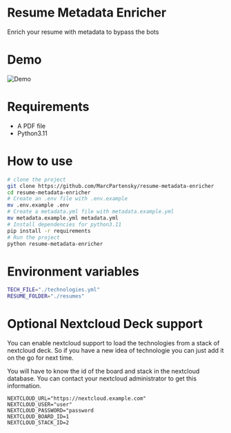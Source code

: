 # Resume Metadata Enricher
Enrich your resume with metadata to bypass the bots

# Demo
![Demo](https://i.imgur.com/QIkz5fb.png)

# Requirements
- A PDF file
- Python3.11

# How to use
```sh
# clone the project
git clone https://github.com/MarcPartensky/resume-metadata-enricher
cd resume-metadata-enricher
# Create an .env file with .env.example
mv .env.example .env
# Create a metadata.yml file with metadata.example.yml
mv metadata.example.yml metadata.yml
# Install dependencies for python3.11
pip install -r requirements
# Run the project
python resume-metadata-enricher
```

# Environment variables
```bash
TECH_FILE="./technologies.yml"
RESUME_FOLDER="./resumes"
```

# Optional Nextcloud Deck support
You can enable nextcloud support to load the technologies from a stack of nextcloud deck.
So if you have a new idea of technologie you can just add it on the go for next time.

You will have to know the id of the board and stack in the nextcloud database.
You can contact your nextcloud administrator to get this information.
```
NEXTCLOUD_URL="https://nextcloud.example.com"
NEXTCLOUD_USER="user"
NEXTCLOUD_PASSWORD="password
NEXTCLOUD_BOARD_ID=1
NEXTCLOUD_STACK_ID=2
```

